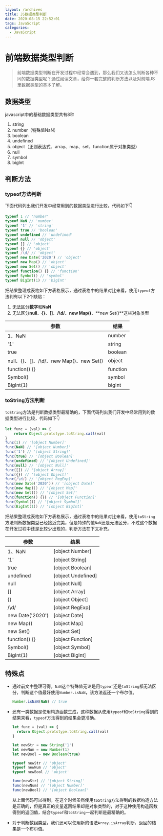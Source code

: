 ```yaml
---
layout: /archives
title: JS数据类型判断
date: 2020-08-15 22:52:01
tags: JavaScript
categories:
  - JavaScript
---
```

# **前端数据类型判断**

> 前端数据类型判断在开发过程中经常会遇到，那么我们又该怎么判断各种不同的数据类型呢？通过阅读文章，给你一套完整的判断方法以及对前端JS里数据类型的基本了解。

## 数据类型

javascript中的基础数据类型共有8种

1. string
2. number（特殊值NaN）
3. boolean
4. undefined
5. object（正则表达式、array、map、set、function属于对象类型）
6. null
7. symbol
8. bigInt



## 判断方法

### typeof方法判断

下面代码列出我们开发中经常用到的数据类型进行比较，代码如下👇

```javascript
typeof 1 // 'number'
typeof NaN // 'number'
typeof '1' // 'string'
typeof true // 'boolean'
typeof undefined // 'undefined'
typeof null // 'object'
typeof [] // 'object'
typeof {} // 'object'
typeof /\d/ // 'object'
typeof new Date('2020') // 'object'
typeof new Map() // 'object'
typeof new Set() // 'object'
typeof function() {} // 'function'
typeof Symbol() // 'symbol'
typeof BigInt(1) // 'bigInt'
```

把结果整理成表格如下方表格展示，通过表格中的结果对比来看，使用<code>typeof</code>方法判有以下2个缺陷：

1. 无法区分**数字**和**NaN**
2. 无法区分**null**、**{}**、**[]**、**/\d/**、**new Map()**、**new Set()**这些对象类型

| 参数                                     | 结果     |
| ---------------------------------------- | -------- |
| 1、NaN                                   | number   |
| '1'                                      | string   |
| true                                     | boolean  |
| null、{}、[]、/\d/、new Map()、new Set() | object   |
| function() {}                            | function |
| Symbol()                                 | symbol   |
| BigInt(1)                                | bigInt   |

### toString方法判断 

<code>toString</code>方法是判断数据类型最精确的，下面代码列出我们开发中经常用到的数据类型进行比较，代码如下👇

```javascript
let func = (val) => {
	return Object.prototype.toString.call(val)
}
func(1) // '[object Number]'
func(NaN) // '[object Number]'
func('1') // '[object String]'
func(true) // '[object Boolean]'
func(undefined) // '[object Undefined]'
func(null) // '[object Null]'
func([]) // '[object Array]'
func({}) // '[object Object]'
func(/\d/) // '[object RegExp]'
func(new Date('2020')) // '[object Date]'
func(new Map()) // '[object Map]'
func(new Set()) // '[object Set]'
func(function() {}) // '[object Function]'
func(Symbol()) // '[object Symbol]'
func(BigInt(1)) // '[object BigInt]'
```

把结果整理成表格如下方表格展示，通过表格中的结果对比来看，使用<code>toString</code>方法判断数据类型已经接近完美，但是特殊的值<code>NaN</code>还是无法区分，不过这个数据在开发过程中还是比较少出现的，判断方法在下文补充。

| 参数             | 结果               |
| ---------------- | ------------------ |
| 1、NaN           | [object Number]    |
| '1'              | [object String]    |
| true             | [object Boolean]   |
| undefined        | [object Undefined] |
| null             | [object Null]      |
| []               | [object Array]     |
| {}               | [object Object]    |
| /\d/             | [object RegExp]    |
| new Date('2020') | [object Date]      |
| new Map()        | [object Map]       |
| new Set()        | [object Set]       |
| function() {}    | [object Function]  |
| Symbol()         | [object Symbol]    |
| BigInt(1)        | [object BigInt]    |

## 特殊点

- 通过前文中整理可得，<code>NaN</code>这个特殊值无论是用<code>typeof</code>还是<code>toString</code>都无法区分，判断这个值最好使用<code>Number.isNaN</code>，该方法返还一个布尔值。

  ```javascript
  Number.isNaN(NaN) // true
  ```

- 还有一类数据是使用构造函数生成，这种数据从使用<code>typeof</code>和<code>toString</code>得到的结果来看，<code>typeof</code>方法得到的结果会更准确。

  ```javascript
  let func = (val) => {
  	return Object.prototype.toString.call(val)
  }
  
  let newStr = new String('1')
  let newNum = new Number(1)
  let newBool = new Boolean(true)
  
  typeof newStr // 'object'
  typeof newNum // 'object'
  typeof newBool // 'object'
  
  func(newStr) // '[object String]'
  func(newNum) // '[object Number]'
  func(newBool) // '[object Boolean]'
  ```

  从上面代码可以得到，在这个时候虽然使用<code>toString</code>方法得到的数据构造方法是正确的，但是真正的变量返回结果却是对象类型的，对于这种使用构造函数得到的返回值，结合<code>typeof</code>和<code>toString</code>一起判断是最精确的。

- 对于判断数组类型，我们还可以使用新的语法<code>Array.isArray</code>判断，返回的结果是一个布尔值。
